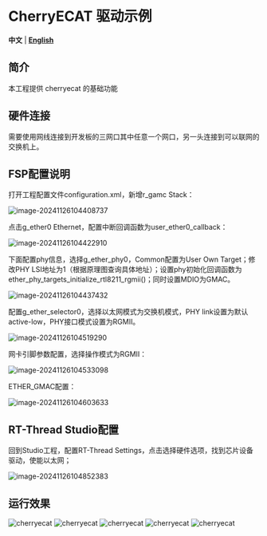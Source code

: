 # CherryECAT 驱动示例

**中文** | [**English**](./README.md)

## 简介

本工程提供 cherryecat 的基础功能

## 硬件连接

需要使用网线连接到开发板的三网口其中任意一个网口，另一头连接到可以联网的交换机上。

## FSP配置说明

打开工程配置文件configuration.xml，新增r_gamc Stack：

![image-20241126104408737](figures/image-20241126104408737.png)

点击g_ether0 Ethernet，配置中断回调函数为user_ether0_callback：

![image-20241126104422910](figures/image-20241126104422910.png)

下面配置phy信息，选择g_ether_phy0，Common配置为User Own Target；修改PHY LSI地址为1（根据原理图查询具体地址）；设置phy初始化回调函数为ether_phy_targets_initialize_rtl8211_rgmii()；同时设置MDIO为GMAC。

![image-20241126104437432](figures/image-20241126104437432.png)

配置g_ether_selector0，选择以太网模式为交换机模式，PHY link设置为默认active-low，PHY接口模式设置为RGMII。

![image-20241126104519290](figures/image-20241126104519290.png)

网卡引脚参数配置，选择操作模式为RGMII：

![image-20241126104533098](figures/image-20241126104533098.png)

ETHER_GMAC配置：

![image-20241126104603633](figures/image-20241126104603633.png)

## RT-Thread Studio配置

回到Studio工程，配置RT-Thread Settings，点击选择硬件选项，找到芯片设备驱动，使能以太网；

![image-20241126104852383](figures/image-20241126104852383.png)

## 运行效果

![cherryecat](figures/cherryecat1.png)
![cherryecat](figures/cherryecat2.png)
![cherryecat](figures/cherryecat3.png)
![cherryecat](figures/cherryecat4.png)
![cherryecat](figures/cherryecat5.png)
